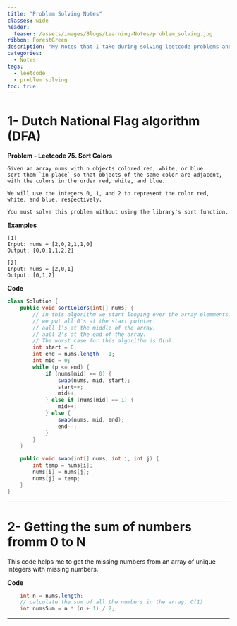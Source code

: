```yaml
---
title: "Problem Solving Notes"
classes: wide
header:
  teaser: /assets/images/Blogs/Learning-Notes/problem_solving.jpg
ribbon: ForestGreen
description: "My Notes that I take during solving leetcode problems and other platforms"
categories:
  - Notes
tags:
  - leetcode
  - problem solving
toc: true
---
```


# 1- Dutch National Flag algorithm (DFA)

**Problem - Leetcode 75. Sort Colors**
```
Given an array nums with n objects colored red, white, or blue.
sort them `in-place` so that objects of the same color are adjacent,
with the colors in the order red, white, and blue.

We will use the integers 0, 1, and 2 to represent the color red, white, and blue, respectively.

You must solve this problem without using the library's sort function.
```
**Examples**

```
[1]
Input: nums = [2,0,2,1,1,0]
Output: [0,0,1,1,2,2]

[2]
Input: nums = [2,0,1]
Output: [0,1,2]
```

**Code**
```java
class Solution {
    public void sortColors(int[] nums) {
        // in this algorithm we start looping over the array elemments.
        // we put all 0's at the start pointer.
        // aall 1's at the middle of the array.
        // aall 2's at the end of the array.
        // The worst case for this algorithm is O(n).
        int start = 0;
        int end = nums.length - 1;
        int mid = 0;
        while (p <= end) {
            if (nums[mid] == 0) {
                swap(nums, mid, start);
                start++;
                mid++;
            } else if (nums[mid] == 1) {
                mid++;
            } else {
                swap(nums, mid, end);
                end--;
            }
        }
    }

    public void swap(int[] nums, int i, int j) {
        int temp = nums[i];
        nums[i] = nums[j];
        nums[j] = temp;
    }
}
```

---
# 2- Getting the sum of numbers fromm 0 to N

This code helps me to get the missing numbers from an array of unique integers with missing numbers.

**Code**
```java
    int n = nums.length;
    // calculate the sum of all the numbers in the array. O(1)
    int numsSum = n * (n + 1) / 2;
```
---
